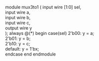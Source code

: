 module mux3to1 (
    input wire [1:0] sel,  
    input wire a,          
    input wire b,          
    input wire c,          
    output wire y         
);
  always @(*) begin
        case(sel)
            2'b00: y = a;  
            2'b01: y = b;  
            2'b10: y = c;  
            default: y = 1'bx;  
        endcase
    end
    endmodule
